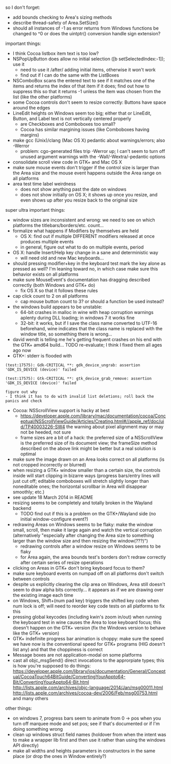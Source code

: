 so I don't forget:
- add bounds checking to Area's sizing methods
- describe thread-safety of Area.SetSize()
- should all instances of -1 as error returns from Windows functions be changed to ^0 or does the uintptr() conversion handle sign extension?

important things:
- I think Cocoa listbox item text is too low?
- NSPopUpButton does allow no initial selection ([b setSelectedIndex:-1]); use it
	- need to use it /after/ adding initial items, otherwise it won't work
	- find out if I can do the same with the ListBoxes
- NSComboBox scans the entered text to see if it matches one of the items and returns the index of that item if it does; find out how to suppress this so that it returns -1 unless the item was chosen from the list (like the other platforms)
- some Cocoa controls don't seem to resize correctly: Buttons have space around the edges
- LineEdit heights on Windows seem too big; either that or LineEdit, Button, and Label text is not vertically centered properly
	- are Checkboxes and Comboboxes too small?
	- Cocoa has similar margining issues (like Comboboxes having margins)
- make gcc (Unix)/clang (Mac OS X) pedantic about warnings/errors; also -Werror
	- problem: cgo-generated files trip -Werror up; I can't seem to turn off unused argument warnings with the -Wall/-Wextra/-pedantic options
- consolidate scroll view code in GTK+ and Mac OS X
- make sure mouse events don't trigger if the control size is larger than the Area size and the mouse event happens outside the Area range on all platforms
- area test time label weirdness
	- does not show anything past the date on windows
	- does not show initially on OS X; it shows up once you resize, and even shows up after you resize back to the original size

super ultra important things:
- window sizes are inconsistent and wrong: we need to see on which platforms the titlebars/borders/etc. count...
- formalize what happens if Modifiers by themselves are held
	- OS X: find out if multiple DIFFERENT modifiers released at once produces multiple events
	- in general, figure out what to do on multiple events, period
- OS X: handle Insert/Help key change in a sane and deterministic way
	- will need old and new Mac keyboards...
- should pressing modifier+key in the keyboard test mark the key alone as pressed as well? I'm leaning toward no, in which case make sure this behavior exists on all platforms
- make sure MouseEvent's documentation has dragging described correctly (both Windows and GTK+ do)
	- fix OS X so that it follows these rules
- cap click count to 2 on all platforms
	- cap mouse button count to 3? or should a function be used instead?
- the windows build appears to be unstable:
	- 64-bit crashes in malloc in wine with heap corruption warnings aplenty during DLL loading; in windows 7 it works fine
	- 32-bit: it works, but if I save the class name converted to UTF-16 beforehand, wine indicates that the class name is replaced with the window title, so something there is wrong...
- david wendt is telling me he's getting frequent crashes on his end with the GTK+ amd64 build...
	TODO re-evaluate; I think I fixed them all ages ago now
- GTK+: stderr is flooded with
```
(test:17575): Gdk-CRITICAL **: gdk_device_ungrab: assertion 'GDK_IS_DEVICE (device)' failed

(test:17575): Gtk-CRITICAL **: gtk_device_grab_remove: assertion 'GDK_IS_DEVICE (device)' failed
```
	figure out why
	- I think it has to do with invalid list deletions; roll back the panics and check
- Cocoa: NSScrollView support is hacky at best
	- https://developer.apple.com/library/mac/documentation/cocoa/Conceptual/NSScrollViewGuide/Articles/Creating.html#//apple_ref/doc/uid/TP40003226-SW4 the warning about pixel alignment may or may not be heeded, not sure
	- frame sizes are a bit of a hack: the preferred size of a NSScrollView is the preferred size of its document view; the frameSize method described on the above link might be better but a real solution is optimal
- make sure the image drawn on an Area looks correct on all platforms (is not cropped incorrectly or blurred)
- when resizing a GTK+ window smaller than a certain size, the controls inside will start clipping in bizarre ways (progress bars/entry lines will just cut off; editable comboboxes will stretch slightly longer than noneditable ones; the horizontal scrollbar in Area will disappear smoothly; etc.)
- see update 18 March 2014 in README
- resizing seems to be completely and totally broken in the Wayland backend
	- TODO find out if this is a problem on the GTK+/Wayland side (no initial window-configure event?)
- redrawing Areas on Windows seems to be flaky: make the window small, scroll, then make it large again and watch the vertical corruption (alternatively "especially after changing the Area size to something larger than the window size and then resizing the window(???)")
	- redrawing controls after a window resize on Windows seems to be flaky
	- for Area again, the area bounds test's borders don't redraw correctly after certain series of resize operations
- clicking on Areas in GTK+ don't bring keyboard focus to them?
- make sure keyboard events on numpad off on all platforms don't switch between controls
- despite us explicitly clearing the clip area on Windows, Area still doesn't seem to draw alpha bits correctly... it appears as if we are drawing over the existing image each time
- on Windows, Shift+(num pad key) triggers the shifted key code when num lock is off; will need to reorder key code tests on all platforms to fix this
- pressing global keycodes (including kwin's zoom in/out) when running the keyboard test in wine causes the Area to lose keyboard focus; this doesn't happen on the GTK+ version (fix the Windows version to behave like the GTK+ version)
- GTK+ indefinite progress bar animation is choppy: make sure the speed we have now is the conventional speed for GTK+ programs (HIG doesn't list any) and that the choppiness is correct
- Message boxes are not application-modal on some platforms
- cast all objc_msgSend() direct invocations to the approrpiate types; this is how you're supposed to do things: https://developer.apple.com/library/ios/documentation/General/Conceptual/CocoaTouch64BitGuide/ConvertingYourAppto64-Bit/ConvertingYourAppto64-Bit.html http://lists.apple.com/archives/objc-language/2014/Jan/msg00011.html http://lists.apple.com/archives/cocoa-dev/2006/Feb/msg00753.html and many others

other things:
- on windows 7, progress bars seem to animate from 0 -> pos when you turn off marquee mode and set pos; see if that's documented or if I'm doing something wrong
- clean up windows struct field names (holdover from when the intent was to make a wrapper lib first and then use it rather than using the windows API directly)
- make all widths and heights parameters in constructors in the same place (or drop the ones in Window entirely?)
